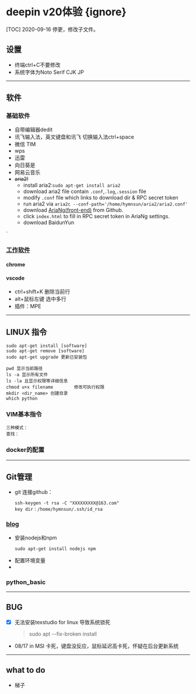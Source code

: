 # deepin v20体验 {ignore}
[TOC]
2020-09-16 停更，修改子文件。
## 设置
- 终端ctrl+C不要修改
- 系统字体为Noto Serif CJK JP

------
## 软件
### 基础软件
- 自带编辑器dedit
- 讯飞输入法，英文键盘和讯飞 切换输入法ctrl+space
- 微信 TIM
- wps
- 迅雷
- 向日葵是
- 网易云音乐
- ~~aria2!~~
    - install aria2:`sudo apt-get install aria2`
    - download aria2 file contain `.conf`,`.log`,`.session` file
    - modify `.conf` file which links to download dir & RPC secret token
    - run aria2 via `aria2c --conf-path='/home/hymnsun/aria2/aria2.conf'`
    - download [AriaNg(front-end)](https://github.com/mayswind/AriaNg/releases) from Github.
    - click `index.html` to fill in RPC secret token in AriaNg settings.
    - download BaidunYun 

`
### [工作软件](./workware_conf.md)


#### chrome
#### vscode
- ctrl+shift+K 删除当前行
- alt+鼠标左键 选中多行
- 插件：MPE
    


--------

## LINUX 指令
    sudo apt-get install [software]
    sudo apt-get remove [software]
    sudo apt-get upgrade 更新已安装包
        
    pwd 显示当前路径
    ls -a 显示所有文件
    ls -la 且显示权限等详细信息
    chmod u+x filename        修改可执行权限
    mkdir <dir_name> 创建目录
    which python


### VIM基本指令
    三种模式：
    查找：
        

### docker的配置

-------------
## Git管理
- git 连接github：
    ```
    ssh-keygen -t rsa -C "XXXXXXXXX@163.com"
    key dir：/home/hymnsun/.ssh/id_rsa
    ```
### [blog](https://blog.csdn.net/Arisstz/article/details/80708851)
- 安装nodejs和npm
    ```
    sudo apt-get install nodejs npm
    ```
- 配置环境变量
- 


### python_basic

-------
## BUG
- [x] 无法安装texstudio for linux 导致系统锁死
    >  sudo apt --fix-broken install

- 08/17 in MSI 卡死，键盘没反应，鼠标延迟高卡死，怀疑在后台更新系统

------
## what to do
- 梯子